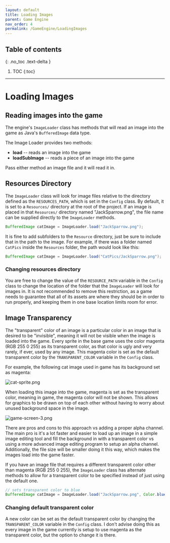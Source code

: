 ```yaml
---
layout: default
title: Loading Images
parent: Game Engine
nav_order: 4
permalink: /GameEngine/LoadingImages
---
```


## Table of contents
{: .no_toc .text-delta }

1. TOC
{:toc}

---

# Loading Images

## Reading images into the game

The engine's `ImageLoader` class has methods that will read an image into the game as Java's `BufferedImage` data type.

The Image Loader provides two methods:
- **load** -- reads an image into the game
- **loadSubImage** -- reads a piece of an image into the game

Pass either method an image file and it will read it in.

## Resources Directory

The `ImageLoader` class will look for image files relative to the directory defined as the `RESOURCES_PATH`,
which is set in the `Config` class. By default, it is set to a `Resources/` directory at the root of the project.
If an image is placed in that `Resources/` directory named "JackSparrow.png", the file name can be supplied directly
to the `ImageLoader` methods.

```java
BufferedImage catImage = ImageLoader.load("JackSparrow.png");
```

It is fine to add subfolders to the `Resource` directory, just be sure to include that in the path to the image.
For example, if there was a folder named `CatPics` inside the `Resources` folder, the path would look like this:

```java
BufferedImage catImage = ImageLoader.load("CatPics/JackSparrow.png");
```

### Changing resources directory

You are free to change the value of the `RESOURCE_PATH` variable in the `Config` class to change the location
of the folder that the `ImageLoader` will look for images in. 
It is not recommended to remove this restriction, as a game needs to guarantee that all of its assets are where they should be in order to run properly, and keeping them in one base location limits room for error.

## Image Transparency

The "transparent" color of an image is a particular color in an image that is desired to be "invisible", meaning it will not be visible when the image is loaded into the game. 
Every sprite in the base game uses the color magenta (RGB 255 0 255) as its transparent color, as that color is ugly and very rarely, if ever, used by any image. 
This magenta color is set as the default transparent color by the `TRANSPARENT_COLOR` variable in the `Config` class.

For example, the following cat image used in game has its background set as magenta:

![cat-sprite.png](../../assets/images/cat-sprite.png)

When loading this image into the game, magenta is set as the transparent color, meaning in game, the magenta color will not be shown.
This allows for graphics to be drawn on top of each other without having to worry about unused background space in the image.

![game-screen-3.png](../../assets/images/game-screen-3.png)

There are pros and cons to this approach vs adding a proper alpha channel.
The main pro is it's a lot faster and easier to load up an image in a simple image editing tool and fill the background in with a transparent color vs using a more advanced image editing program to setup an alpha channel.
Additionally, the file size will be smaller doing it this way, which makes the images load into the game faster.

If you have an image file that requires a different transparent color other than magenta (RGB 255 0 255), the `ImageLoader` class has alternate methods
to allow for a transparent color to be specified instead of just using the default one.

```java
// sets transparent color to blue
BufferedImage catImage = ImageLoader.load("JackSparrow.png", Color.blue);
```

### Changing default transparent color

A new color can be set as the default transparent color by changing the `TRANSPARENT_COLOR` variable in the `Config` class.
I don't advise doing this as every image in the game currently is setup to use magenta as the transparent color, but the option to change it is there.
